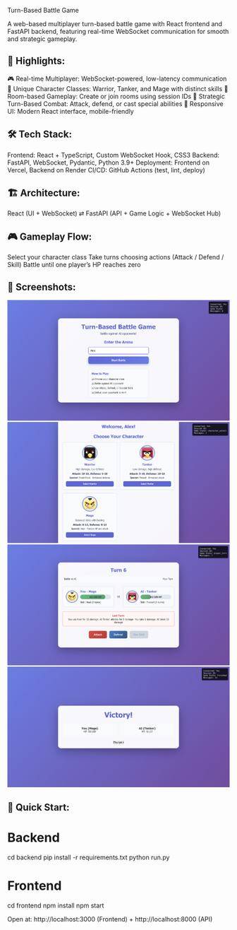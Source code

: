 Turn-Based Battle Game

A web-based multiplayer turn-based battle game with React frontend and FastAPI backend, featuring real-time WebSocket communication for smooth and strategic gameplay.

## 🚀 Highlights:
   🎮 Real-time Multiplayer: WebSocket-powered, low-latency communication
   🧙 Unique Character Classes: Warrior, Tanker, and Mage with distinct skills
   🏰 Room-based Gameplay: Create or join rooms using session IDs
   🧠 Strategic Turn-Based Combat: Attack, defend, or cast special abilities
   📱 Responsive UI: Modern React interface, mobile-friendly

## 🛠 Tech Stack:
   Frontend: React + TypeScript, Custom WebSocket Hook, CSS3
   Backend: FastAPI, WebSocket, Pydantic, Python 3.9+
   Deployment: Frontend on Vercel, Backend on Render
   CI/CD: GitHub Actions (test, lint, deploy)

## 🏗 Architecture:
   React (UI + WebSocket)  ⇄  FastAPI (API + Game Logic + WebSocket Hub)

## 🎮 Gameplay Flow:
   Select your character class
   Take turns choosing actions (Attack / Defend / Skill)
   Battle until one player’s HP reaches zero

## 📸 Screenshots: 
   ![Welcome Page](./screenshots/WelcomePage.png)
   ![Character Selection Page](./screenshots/CharacterSelectionPage.png)
   ![Game Page](./screenshots/GamePage.png)
   ![Result Page](./screenshots/ResultPage.png)

## 🚀 Quick Start:
   # Backend
   cd backend
   pip install -r requirements.txt
   python run.py

   # Frontend
   cd frontend
   npm install
   npm start

Open at: http://localhost:3000 (Frontend) + http://localhost:8000 (API)

